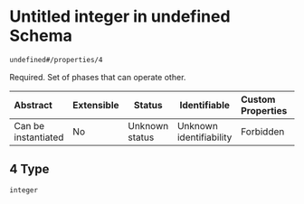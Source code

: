 # Untitled integer in undefined Schema

```txt
undefined#/properties/4
```

Required. Set of phases that can operate other.


| Abstract            | Extensible | Status         | Identifiable            | Custom Properties | Additional Properties | Access Restrictions | Defined In                                                                              |
| :------------------ | ---------- | -------------- | ----------------------- | :---------------- | --------------------- | ------------------- | --------------------------------------------------------------------------------------- |
| Can be instantiated | No         | Unknown status | Unknown identifiability | Forbidden         | Allowed               | none                | [signal_phase.schema.json\*](../../out/signal_phase.schema.json "open original schema") |

## 4 Type

`integer`

